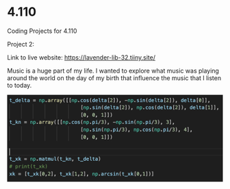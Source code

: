 # 4.110
Coding Projects for 4.110

Project 2: 

Link to live website: 
https://lavender-lib-32.tiiny.site/

Music is a huge part of my life. I wanted to explore what music was playing around the world on the day of my birth that influence the music that I listen to today.

![Alt text](/website_screenshot.png?raw=true "Website")
